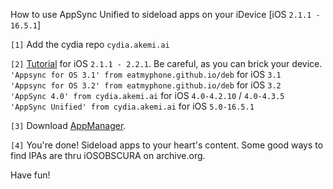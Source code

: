How to use AppSync Unified to sideload apps on your iDevice [iOS `2.1.1 - 16.5.1`]

`[1]` Add the cydia repo `cydia.akemi.ai`

`[2]` [Tutorial](https://web.archive.org/web/20090322111928/https://www.iphoneheat.com/2009/03/how-to-install-cracked-apps-gamesipa-on-your-iphone-ipod-step-by-step-guide/) for iOS `2.1.1 - 2.2.1`. Be careful, as you can brick your device.  
`'Appsync for OS 3.1' from eatmyphone.github.io/deb` for iOS `3.1`  
`'Appsync for OS 3.2' from eatmyphone.github.io/deb` for iOS `3.2`  
`'AppSync 4.0' from cydia.akemi.ai` for iOS `4.0-4.2.10` / `4.0-4.3.5`  
`'AppSync Unified' from cydia.akemi.ai` for iOS `5.0-16.5.1`  

`[3]` Download [AppManager](https://github.com/cc7623/cc7623.github.io/releases/tag/download).

`[4]` You're done! Sideload apps to your heart's content. Some good ways to find IPAs are thru iOSOBSCURA on archive.org.

Have fun!
